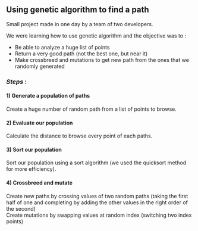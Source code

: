 ## Using genetic algorithm to find a path

Small project made in one day by a team of two developers.

We were learning how to use genetic algorithm and the objective was to : 
- Be able to analyze a huge list of points
- Return a very good path (not the best one, but near it)
- Make crossbreed and mutations to get new path from the ones that we randomly generated

### ***Steps*** :

#### 1) **Generate a population of paths**
Create a huge number of random path from a list of points to browse.
#### 2) **Evaluate our population**
Calculate the distance to browse every point of each paths.
#### 3) **Sort our population**
Sort our population using a sort algorithm (we used the quicksort method for more efficiency).
#### 4) **Crossbreed and mutate**
Create new paths by crossing values of two random paths (taking the first half of one and completing by adding the other values in the right order of the second) 
</br> 
Create mutations by swapping values at random index (switching two index points) 